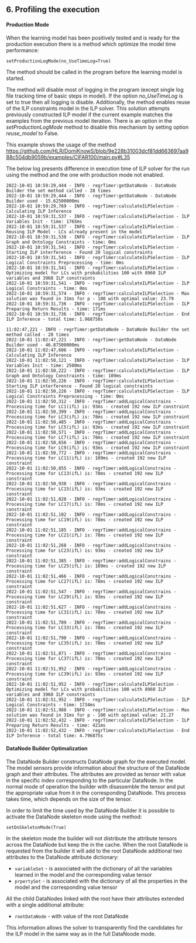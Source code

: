 ## 6. Profiling the execution


#### Production Mode
When the learning model has been positively tested and is ready for the production execution there is a method which optimize the model time performance:

`setProductionLogMode(no_UseTimeLog=True)`

The method should be called in the program before the learning model is started.

The method will disable most of logging in the program (except single log file tracking time of basic steps in model). If the option *no_UseTimeLog* is set to true then all logging is disable.
Additionally, the method enables reuse of the ILP constraints model in the ILP solver. This solution attempts  previously constructed ILP model if the current example matches the examples from the previous model iteration. There is an option in the *setProductionLogMode* method to disable this mechanism by setting option *reuse_model* to False.

This example shows the usage of the method https://github.com/HLR/DomiKnowS/blob/9e228b31003dcf81dd663697aa988c504db9059b/examples/CIFAR100/main.py#L35

The below log presents difference in execution time of ILP solver for the run using the method and the one with production mode not enabled.

```
2022-10-01 10:59:29,444 - INFO - regrTimer:getDataNode - DataNode Builder the set method called - 28 times
2022-10-01 10:59:29,444 - INFO - regrTimer:getDataNode - DataNode Builder used - 15.62500000ms
2022-10-01 10:59:29,769 - INFO - regrTimer:calculateILPSelection - Calculating ILP Inference 
2022-10-01 10:59:31,537 - INFO - regrTimer:calculateILPSelection - ILP Variables Init - time: 1765ms
2022-10-01 10:59:31,537 - INFO - regrTimer:calculateILPSelection - Reusing ILP Model - LCs already present in the model
2022-10-01 10:59:31,538 - INFO - regrTimer:calculateILPSelection - ILP Graph and Ontology Constraints - time: 0ms
2022-10-01 10:59:31,541 - INFO - regrTimer:calculateILPSelection - Starting ILP interference - Found 20 logical constraints
2022-10-01 10:59:31,541 - INFO - regrTimer:calculateILPSelection - ILP Logical Constraints Preprocessing - time: 0ms
2022-10-01 10:59:31,541 - INFO - regrTimer:calculateILPSelection - Optimizing model for LCs with probabilities 100 with 8960 ILP variables and 3968 ILP constraints
2022-10-01 10:59:31,541 - INFO - regrTimer:calculateILPSelection - ILP Logical Constraints - time: 0ms
2022-10-01 10:59:31,574 - INFO - regrTimer:calculateILPSelection - Max solution was found in 31ms for p - 100 with optimal value: 23.79
2022-10-01 10:59:31,736 - INFO - regrTimer:calculateILPSelection - ILP Preparing Return Results - time: 171ms
2022-10-01 10:59:31,736 - INFO - regrTimer:calculateILPSelection - End ILP Inference - total time: 1.968750s
```

```
11:02:47,221 - INFO - regrTimer:getDataNode - DataNode Builder the set method called - 28 times
2022-10-01 11:02:47,221 - INFO - regrTimer:getDataNode - DataNode Builder used - 46.87500000ms
2022-10-01 11:02:47,606 - INFO - regrTimer:calculateILPSelection - Calculating ILP Inference 
2022-10-01 11:02:50,121 - INFO - regrTimer:calculateILPSelection - ILP Variables Init - time: 2500ms
2022-10-01 11:02:50,222 - INFO - regrTimer:calculateILPSelection - ILP Graph and Ontology Constraints - time: 109ms
2022-10-01 11:02:50,226 - INFO - regrTimer:calculateILPSelection - Starting ILP interference - Found 20 logical constraints
2022-10-01 11:02:50,226 - INFO - regrTimer:calculateILPSelection - ILP Logical Constraints Preprocessing - time: 0ms
2022-10-01 11:02:50,312 - INFO - regrTimer:addLogicalConstrains - Processing time for LC1(ifL) is: 93ms - created 192 new ILP constraint
2022-10-01 11:02:50,399 - INFO - regrTimer:addLogicalConstrains - Processing time for LC3(ifL) is: 78ms - created 192 new ILP constraint
2022-10-01 11:02:50,485 - INFO - regrTimer:addLogicalConstrains - Processing time for LC5(ifL) is: 93ms - created 192 new ILP constraint
2022-10-01 11:02:50,571 - INFO - regrTimer:addLogicalConstrains - Processing time for LC7(ifL) is: 78ms - created 192 new ILP constraint
2022-10-01 11:02:50,656 - INFO - regrTimer:addLogicalConstrains - Processing time for LC9(ifL) is: 93ms - created 192 new ILP constraint
2022-10-01 11:02:50,772 - INFO - regrTimer:addLogicalConstrains - Processing time for LC11(ifL) is: 109ms - created 192 new ILP constraint
2022-10-01 11:02:50,855 - INFO - regrTimer:addLogicalConstrains - Processing time for LC13(ifL) is: 78ms - created 192 new ILP constraint
2022-10-01 11:02:50,938 - INFO - regrTimer:addLogicalConstrains - Processing time for LC15(ifL) is: 93ms - created 192 new ILP constraint
2022-10-01 11:02:51,020 - INFO - regrTimer:addLogicalConstrains - Processing time for LC17(ifL) is: 78ms - created 192 new ILP constraint
2022-10-01 11:02:51,102 - INFO - regrTimer:addLogicalConstrains - Processing time for LC19(ifL) is: 78ms - created 192 new ILP constraint
2022-10-01 11:02:51,185 - INFO - regrTimer:addLogicalConstrains - Processing time for LC21(ifL) is: 78ms - created 192 new ILP constraint
2022-10-01 11:02:51,268 - INFO - regrTimer:addLogicalConstrains - Processing time for LC23(ifL) is: 93ms - created 192 new ILP constraint
2022-10-01 11:02:51,385 - INFO - regrTimer:addLogicalConstrains - Processing time for LC25(ifL) is: 109ms - created 192 new ILP constraint
2022-10-01 11:02:51,466 - INFO - regrTimer:addLogicalConstrains - Processing time for LC27(ifL) is: 78ms - created 192 new ILP constraint
2022-10-01 11:02:51,547 - INFO - regrTimer:addLogicalConstrains - Processing time for LC29(ifL) is: 93ms - created 192 new ILP constraint
2022-10-01 11:02:51,627 - INFO - regrTimer:addLogicalConstrains - Processing time for LC31(ifL) is: 78ms - created 192 new ILP constraint
2022-10-01 11:02:51,709 - INFO - regrTimer:addLogicalConstrains - Processing time for LC33(ifL) is: 78ms - created 192 new ILP constraint
2022-10-01 11:02:51,790 - INFO - regrTimer:addLogicalConstrains - Processing time for LC35(ifL) is: 78ms - created 192 new ILP constraint
2022-10-01 11:02:51,871 - INFO - regrTimer:addLogicalConstrains - Processing time for LC37(ifL) is: 78ms - created 192 new ILP constraint
2022-10-01 11:02:51,952 - INFO - regrTimer:addLogicalConstrains - Processing time for LC39(ifL) is: 93ms - created 192 new ILP constraint
2022-10-01 11:02:51,952 - INFO - regrTimer:calculateILPSelection - Optimizing model for LCs with probabilities 100 with 8960 ILP variables and 3968 ILP constraints
2022-10-01 11:02:51,952 - INFO - regrTimer:calculateILPSelection - ILP Logical Constraints - time: 1734ms
2022-10-01 11:02:51,988 - INFO - regrTimer:calculateILPSelection - Max solution was found in 31ms for p - 100 with optimal value: 21.27
2022-10-01 11:02:52,432 - INFO - regrTimer:calculateILPSelection - ILP Preparing Return Results - time: 421ms
2022-10-01 11:02:52,432 - INFO - regrTimer:calculateILPSelection - End ILP Inference - total time: 4.796875s
```


#### DataNode Builder Optimalization

The DataNode Builder constructs DataNode graph for the executed model. The model sensors provide information about the structure of the DataNode graph and their attributes.
The attributes are provided as tensor with value in the specific index corresponding to the particular DataNode.
In the normal mode of operation the builder with disassemble the tensor and put the appropriate value from it in the corresponding DataNode.
This process takes time, which depends on the size of the tensor. 

In order to limit the time used by the DataNode Builder it is possible to activate the DataNode skeleton mode using the method:

`setDnSkeletonMode(True)`

In the skeleton mode the builder will not distribute the attribute tensors across the DataNode but keep the in the cache.
When the root DataNode is requested from the builder it will add to the root DataNode additional two attributes to the DataNode attribute dictionary:

- `variableSet` - is associated with the dictionary of all the variables learned in the model and the corresponding value tensor
- `prpertySet` - is associated with the dictionary of all the properties in the model and the corresponding value tensor

All the child DataNodes linked with the root have their attributes extended with a single additional attribute:

- `rootDataNode` - with value of the root DataNode

This information allows the solver to transparently find the candidates for the ILP model in the same way as in the full DataNoode mode.